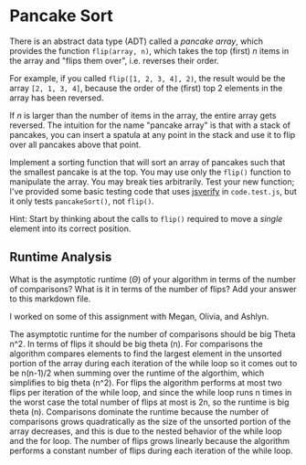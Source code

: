# Pancake Sort

There is an abstract data type (ADT) called a _pancake array_, which provides
the function `flip(array, n)`, which takes the top (first) $n$ items in the
array and "flips them over", i.e. reverses their order.

For example, if you called `flip([1, 2, 3, 4], 2)`, the result would
be the array `[2, 1, 3, 4]`, because the order of the (first) top 2
elements in the array has been reversed.

If $n$ is larger than the number of items in the array, the entire array gets
reversed. The intuition for the name "pancake array" is that with a stack of
pancakes, you can insert a spatula at any point in the stack and use it to flip
over all pancakes above that point.

Implement a sorting function that will sort an array of pancakes such that the
smallest pancake is at the top. You may use only the `flip()` function to
manipulate the array. You may break ties arbitrarily. Test your new function;
I've provided some basic testing code that uses
[jsverify](https://jsverify.github.io/) in `code.test.js`, but it only tests
`pancakeSort()`, not `flip()`.

Hint: Start by thinking about the calls to `flip()` required to move a _single_
element into its correct position.

## Runtime Analysis

What is the asymptotic runtime ($\Theta$) of your algorithm in terms of the
number of comparisons? What is it in terms of the number of flips? Add your
answer to this markdown file.

I worked on some of this assignment with Megan, Olivia, and Ashlyn.

The asymptotic runtime for the number of comparisons should be big Theta n^2. In terms of flips it should be big theta (n).  For comparisons the algorithm compares elements to find the largest element in the unsorted portion of the array during each iteration of the while loop so it comes out to be n(n-1)/2 when summing over the runtime of the algorthim, which simplifies to big theta (n^2).  For flips the algorithm performs at most two flips per iteration of the while loop, and since the while loop runs n times in the worst case the total number of flips at most is 2n, so the runtime is big theta (n).  Comparisons dominate the runtime because the number of comparisons grows quadratically as the size of the unsorted portion of the array decreases, and this is due to the nested behavior of the while loop and the for loop.  The number of flips grows linearly because the algorithm performs a constant number of flips during each iteration of the while loop.
